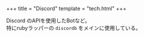 +++
title = "Discord"
template = "tech.html"
+++

Discord のAPIを使用したBotなど。  
特にrubyラッパーの `discordb` をメインに使用している。
